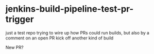 # jenkins-build-pipeline-test-pr-trigger
just a test repo trying to wire up how PRs could run builds, but also by a comment on an open PR kick off another kind of build


New PR?
